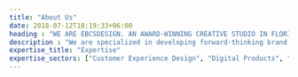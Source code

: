```yaml
---
title: "About Us"
date: 2018-07-12T18:19:33+06:00
heading : "WE ARE EBCSDESIGN. AN AWARD-WINNING CREATIVE STUDIO IN FLORIDA."
description : "We are specialized in developing forward-thinking brand identities, websites, illustration and animation for all types of customers. And we do this by bringing our customers through each phase of the design process with us."
expertise_title: "Expertise"
expertise_sectors: ["Customer Experience Design", "Digital Products", "Development", "Campaign & Content", "Employer Branding", "Animation & Motion Graphics", "Packaging & Product Design", "Retail & Spacial", "Print & Editorial Design", "Concept/Text", "Information Design"]
---
```

